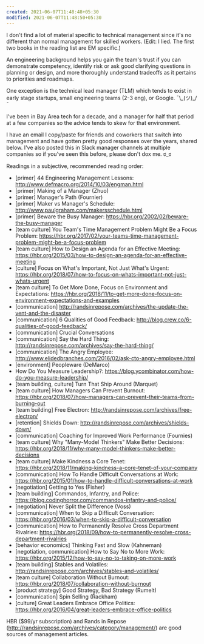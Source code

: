 ```yaml
---
created: 2021-06-07T11:48:48+05:30
modified: 2021-06-07T11:48:50+05:30
---
```


I don't find a lot of material specific to technical management since it's no different than normal management for skilled workers. (Edit: I lied. The first two books in the reading list are EM specific.)

An engineering background helps you gain the team's trust if you can demonstrate competency, identify risk or ask good clarifying questions in planning or design, and more thoroughly understand tradeoffs as it pertains to priorities and roadmaps.

One exception is the technical lead manager (TLM) which tends to exist in early stage startups, small engineering teams (2-3 eng), or Google. ¯\\\_(ツ)\_/¯

I've been in Bay Area tech for a decade, and a manager for half that period at a few companies so the advice tends to skew for that environment.

I have an email I copy/paste for friends and coworkers that switch into management and have gotten pretty good responses over the years, shared below. I've also posted this in Slack manager channels at multiple companies so if you've seen this before, please don't dox me. ಠ_ಠ

Readings in a subjective, recommended reading order:

- [primer] 44 Engineering Management Lessons: http://www.defmacro.org/2014/10/03/engman.html
- [primer] Making of a Manager (Zhuo)
- [primer] Manager's Path (Fournier)
- [primer] Maker vs Manager's Schedule: http://www.paulgraham.com/makersschedule.html
- [primer] Beware the Busy Manager: https://hbr.org/2002/02/beware-the-busy-manager
- [team culture] You Team's Time Management Problem Might Be a Focus Problem: https://hbr.org/2017/02/your-teams-time-management-problem-might-be-a-focus-problem
- [team culture] How to Design an Agenda for an Effective Meeting: https://hbr.org/2015/03/how-to-design-an-agenda-for-an-effective-meeting
- [culture] Focus on What's Important, Not Just What's Urgent: https://hbr.org/2018/07/how-to-focus-on-whats-important-not-just-whats-urgent
- [team culture] To Get More Done, Focus on Environment and Expectations: https://hbr.org/2018/11/to-get-more-done-focus-on-environment-expectations-and-examples
- [communication] http://randsinrepose.com/archives/the-update-the-vent-and-the-disaster
- [communication] 6 Qualities of Good Feedback: http://blog.crew.co/6-qualities-of-good-feedback/
- [communication] Crucial Conversations
- [communication] Say the Hard Thing: http://randsinrepose.com/archives/say-the-hard-thing/
- [communication] The Angry Employee: http://www.elidedbranches.com/2016/02/ask-cto-angry-employee.html
- [environment] Peopleware (DeMarco)
- How Do You Measure Leadership?: https://blog.ycombinator.com/how-do-you-measure-leadership/
- [team building, culture] Turn That Ship Around (Marquet)
- [team culture] How Managers Can Prevent Burnout: https://hbr.org/2018/07/how-managers-can-prevent-their-teams-from-burning-out
- [team building] Free Electron: http://randsinrepose.com/archives/free-electron/
- [retention] Shields Down: http://randsinrepose.com/archives/shields-down/
- [communication] Coaching for Improved Work Performance (Fournies)
- [team culture] Why "Many-Model Thinkers" Make Better Decisions: https://hbr.org/2018/11/why-many-model-thinkers-make-better-decisions
- [team culture] Make Kindness a Core Tenet: https://hbr.org/2018/11/making-kindness-a-core-tenet-of-your-company
- [communication] How To Handle Difficult Conversations at Work: https://hbr.org/2015/01/how-to-handle-difficult-conversations-at-work
- [negotiation] Getting to Yes (Fisher)
- [team building] Commandos, Infantry, and Police: https://blog.codinghorror.com/commandos-infantry-and-police/
- [negotiation] Never Split the Difference (Voss)
- [communication] When to Skip a Difficult Conversation: https://hbr.org/2016/03/when-to-skip-a-difficult-conversation
- [communication] How to Permanently Resolve Cross Department Rivalries: https://hbr.org/2018/09/how-to-permanently-resolve-cross-department-rivalries
- [behavior economics] Thinking Fast and Slow (Kahneman)
- [negotiation, communication] How to Say No to More Work: https://hbr.org/2015/12/how-to-say-no-to-taking-on-more-work
- [team building] Stables and Volatiles: http://randsinrepose.com/archives/stables-and-volatiles/
- [team culture] Collaboration Without Burnout: https://hbr.org/2018/07/collaboration-without-burnout
- [product strategy] Good Strategy, Bad Strategy (Rumelt)
- [communication] Spin Selling (Rackham)
- [culture] Great Leaders Embrace Office Politics: https://hbr.org/2016/04/great-leaders-embrace-office-politics

HBR ($99/yr subscription) and Rands in Repose (http://randsinrepose.com/archives/category/management/) are good sources of management articles.
